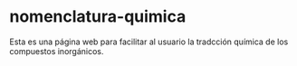 # nomenclatura-quimica

Esta es una página web para facilitar al usuario la tradcción química de los compuestos inorgánicos.